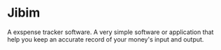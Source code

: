 # Jibim 
A exspense tracker software.
A very simple software or application that help you keep an accurate record of your money's input and output.
